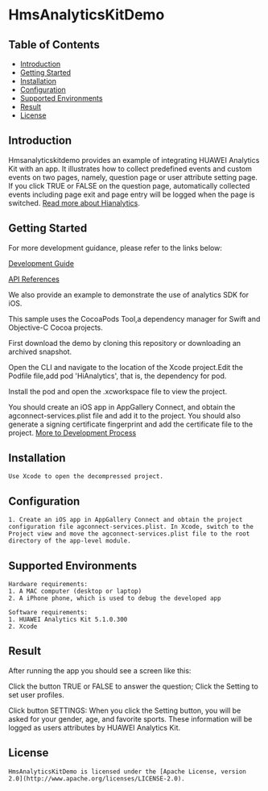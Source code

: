 # HmsAnalyticsKitDemo


## Table of Contents

* [Introduction](#introduction)
* [Getting Started](#Getting-Started)
* [Installation](#installation)
* [Configuration ](#configuration )
* [Supported Environments](#supported-environments)
* [Result](#result)
* [License](#license)



## Introduction
Hmsanalyticskitdemo provides an example of integrating HUAWEI Analytics Kit with an app. It illustrates how to collect predefined events and custom events on two pages, namely, question page or user attribute setting page. If you click TRUE or FALSE on the question page, automatically collected events including page exit and page entry will be logged when the page is switched. 
[Read more about Hianalytics](https://developer.huawei.com/consumer/en/doc/development/HMSCore-Guides/introduction-0000001050745149).
	

## Getting Started

For more development guidance, please refer to the links below:

[Development Guide](https://developer.huawei.com/consumer/en/doc/development/HMSCore-Guides/ios-dev-process-0000001050168431)

[API References](https://developer.huawei.com/consumer/en/doc/development/HMSCore-References/ios-api-huawei-analytics-overview-0000001050164673)

We also provide an example to demonstrate the use of analytics SDK for iOS.

This sample uses the CocoaPods Tool,a dependency manager for Swift and Objective-C Cocoa projects.

First download the demo by cloning this repository or downloading an archived snapshot.

Open the CLI and navigate to the location of the Xcode project.Edit the Podfile file,add pod 'HiAnalytics', that is, the dependency for pod. 

Install the pod and open the .xcworkspace file to view the project.

You should create an iOS app in AppGallery Connect, and obtain the agconnect-services.plist file and add it to the project. You should also generate a signing certificate fingerprint and add the certificate file to the project. [More to Development Process](https://developer.huawei.com/consumer/en/doc/development/HMSCore-Guides/ios-dev-process-0000001050168431)

## Installation
    Use Xcode to open the decompressed project.

## Configuration
    1. Create an iOS app in AppGallery Connect and obtain the project configuration file agconnect-services.plist. In Xcode, switch to the Project view and move the agconnect-services.plist file to the root directory of the app-level module. 

## Supported Environments
    Hardware requirements:
    1. A MAC computer (desktop or laptop)
    2. A iPhone phone, which is used to debug the developed app
    
    Software requirements:
    1. HUAWEI Analytics Kit 5.1.0.300
    2. Xcode


## Result
After running the app you should see a screen like this:

Click the button TRUE or FALSE to answer the question; Click the Setting to 
set user profiles.

Click button SETTINGS:
When you click the Setting button, you will be asked for your gender, age, and favorite sports. These information will be logged as users attributes by HUAWEI Analytics Kit.


##  License
    HmsAnalyticsKitDemo is licensed under the [Apache License, version 2.0](http://www.apache.org/licenses/LICENSE-2.0).

